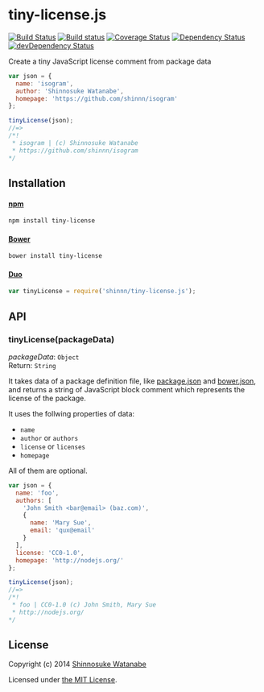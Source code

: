 # tiny-license.js

[![Build Status](https://travis-ci.org/shinnn/tiny-license.js.svg?branch=master)](https://travis-ci.org/shinnn/tiny-license.js)
[![Build status](https://ci.appveyor.com/api/projects/status/e0n5bwe7cw089dp2?svg=true)](https://ci.appveyor.com/project/ShinnosukeWatanabe/tiny-license-js)
[![Coverage Status](https://img.shields.io/coveralls/shinnn/tiny-license.js.svg)](https://coveralls.io/r/shinnn/tiny-license.js)
[![Dependency Status](https://david-dm.org/shinnn/tiny-license.js.svg)](https://david-dm.org/shinnn/tiny-license.js)
[![devDependency Status](https://david-dm.org/shinnn/tiny-license.js/dev-status.svg)](https://david-dm.org/shinnn/tiny-license.js#info=devDependencies)

Create a tiny JavaScript license comment from package data

```javascript
var json = {
  name: 'isogram',
  author: 'Shinnosuke Watanabe',
  homepage: 'https://github.com/shinnn/isogram'
};

tinyLicense(json);
//=>
/*!
 * isogram | (c) Shinnosuke Watanabe
 * https://github.com/shinnn/isogram
*/
```

## Installation

#### [npm](https://www.npmjs.org/)

```sh
npm install tiny-license
```

#### [Bower](http://bower.io/) 

```sh
bower install tiny-license
```

#### [Duo](http://duojs.org/)

```javascript
var tinyLicense = require('shinnn/tiny-license.js');
```

## API

### tinyLicense(packageData)

*packageData*: `Object`  
Return: `String`

It takes data of a package definition file, like [package.json](https://www.npmjs.org/doc/files/package.json.html) and [bower.json](https://github.com/bower/bower.json-spec), and returns a string of JavaScript block comment which represents the license of the package.

It uses the follwing properties of data:

* `name`
* `author` or `authors`
* `license` or `licenses`
* `homepage`

All of them are optional.

```javascript
var json = {
  name: 'foo',
  authors: [
    'John Smith <bar@email> (baz.com)',
    {
      name: 'Mary Sue',
      email: 'qux@email'
    }
  ],
  license: 'CC0-1.0',
  homepage: 'http://nodejs.org/'
};

tinyLicense(json);
//=>
/*!
 * foo | CC0-1.0 (c) John Smith, Mary Sue
 * http://nodejs.org/
*/
```

## License

Copyright (c) 2014 [Shinnosuke Watanabe](https://github.com/shinnn)

Licensed under [the MIT License](./LICENSE).
